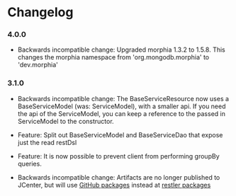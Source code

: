 # Changelog

### 4.0.0
* Backwards incompatible change: Upgraded morphia 1.3.2 to 1.5.8. This changes the morphia namespace from 'org.mongodb.morphia' to 'dev.morphia'

### 3.1.0
 * Backwards incompatible change: The BaseServiceResource now uses a BaseServiceModel (was: ServiceModel), with a smaller api. If you need the api of the ServiceModel, you can keep a reference to the passed in ServiceModel to the constructor. 
 * Feature: Split out BaseServiceModel and BaseServiceDao that expose just the read restDsl 
 * Feature: It is now possible to prevent client from performing groupBy queries.

 * Backwards incompatible change: Artifacts are no longer published to JCenter, but will use [GitHub packages](https://github.com/features/packages) instead at [restler packages](https://github.com/orgs/researchgate/packages?repo_name=restler) 